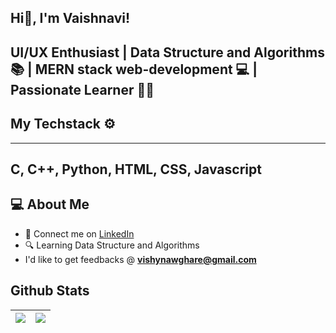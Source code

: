  ## Hi👋, I'm Vaishnavi! 
  
## UI/UX Enthusiast | Data Structure and Algorithms 📚 | MERN stack web-development 💻 | Passionate Learner 👩‍🎓

## My Techstack ⚙️

---
 C, C++, Python, HTML, CSS, Javascript 
---

## 💻 About Me 

- 🤝 Connect me on [LinkedIn](https://www.linkedin.com/in/vaishnavi-nawghare-35a2a8210)
- 🔍 Learning Data Structure and Algorithms
- I'd like to get feedbacks @ **vishynawghare@gmail.com**


## Github Stats

| <img src="https://github-readme-stats.vercel.app/api?username=vaishnavi-nawghare&&show_icons=true&count_private=true&theme=github_dark">|<img src="https://github-readme-streak-stats.herokuapp.com/?user=vaishnavi-nawghare&theme=blueberry_duo"/> |
| ------------| ------------- |


